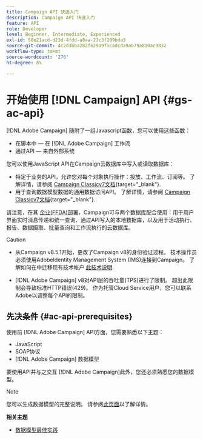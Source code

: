 ```yaml
---
title: Campaign API 快速入门
description: Campaign API 快速入门
feature: API
role: Developer
level: Beginner, Intermediate, Experienced
exl-id: 50e21acd-d23d-4fdd-a8aa-23c3f209bda3
source-git-commit: 4c2d3bba282f629a9f5cadcda9ab79a810ac9832
workflow-type: tm+mt
source-wordcount: '276'
ht-degree: 8%

---
```


# 开始使用 [!DNL Campaign] API {#gs-ac-api}

[!DNL Adobe Campaign] 随附了一组Javascript函数，您可以使用这些函数：

* 在脚本中 — 在 [!DNL Adobe Campaign] 工作流
* 通过API — 来自外部系统

您可以使用JavaScript API在Campaign云数据库中写入或读取数据库：

* 特定于业务的API，允许您对每个对象执行操作：投放、工作流、订阅等。 了解详情，请参阅 [Campaign Classicv7文档](https://experienceleague.adobe.com/docs/campaign-classic/using/configuring-campaign-classic/api/business-oriented-apis.html){target="_blank"}.
* 用于查询数据模型数据的通用数据访问API。 了解详情，请参阅 [Campaign Classicv7文档](https://experienceleague.adobe.com/docs/campaign-classic/using/configuring-campaign-classic/api/data-oriented-apis.html){target="_blank"}.

请注意，在其 [企业(FFDA)部署](../architecture/enterprise-deployment.md)，Campaign可与两个数据库配合使用：用于用户界面实时消息传递和统一查询、通过API写入的本地数据库，以及用于活动执行、报告、数据摄取、批量查询和工作流执行的云数据库。

>[!CAUTION]
>
>* 从Campaign v8.5.1开始，更改了Campaign v8的身份验证过程。 技术操作员必须使用AdobeIdentity Management System (IMS)连接到Campaign。 了解如何在中迁移现有技术帐户 [此技术说明](../../technotes/upgrades/ims-migration.md).
>
>* [!DNL Adobe Campaign] v8对API层的吞吐量(TPS)进行了限制。 超出此限制会导致标准HTTP错误(429)。 作为托管Cloud Service用户，您可以联系Adobe以调整每个API的限制。
> 

## 先决条件 {#ac-api-prerequisites}

使用前 [!DNL Adobe Campaign] API方面，您需要熟悉以下主题：

* JavaScript
* SOAP协议
* [!DNL Adobe Campaign] 数据模型

要使用API并与之交互 [!DNL Adobe Campaign]此外，您还必须熟悉您的数据模型。

>[!NOTE]
>您可以生成数据模型的完整说明。 请参阅[此页面](datamodel.md)以了解详情。


**相关主题**

* [数据模型最佳实践](datamodel-best-practices.md)
